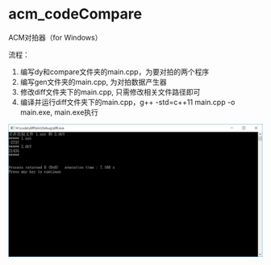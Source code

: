 # acm_codeCompare
ACM对拍器（for Windows）

流程：
1. 编写dy和compare文件夹的main.cpp，为要对拍的两个程序
2. 编写gen文件夹的main.cpp, 为对拍数据产生器
3. 修改diff文件夹下的main.cpp, 只需修改相关文件路径即可
4. 编译并运行diff文件夹下的main.cpp，g++ -std=c++11 main.cpp -o main.exe, main.exe执行

![1.jpg](./1.jpg)
